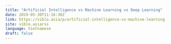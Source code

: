 ```yaml
---
title: "Artificial Intelligence vs Machine Learning vs Deep Learning"
date: 2019-05-30T11:16:30Z
link: https://viblo.asia/p/artificial-intelligence-vs-machine-learning-vs-deep-learning-gAm5yX2kldb?utm_medium=RSS&utm_source=news.12bit.vn
site: viblo.asiarss
language: Vietnamese
draft: false
---
```

